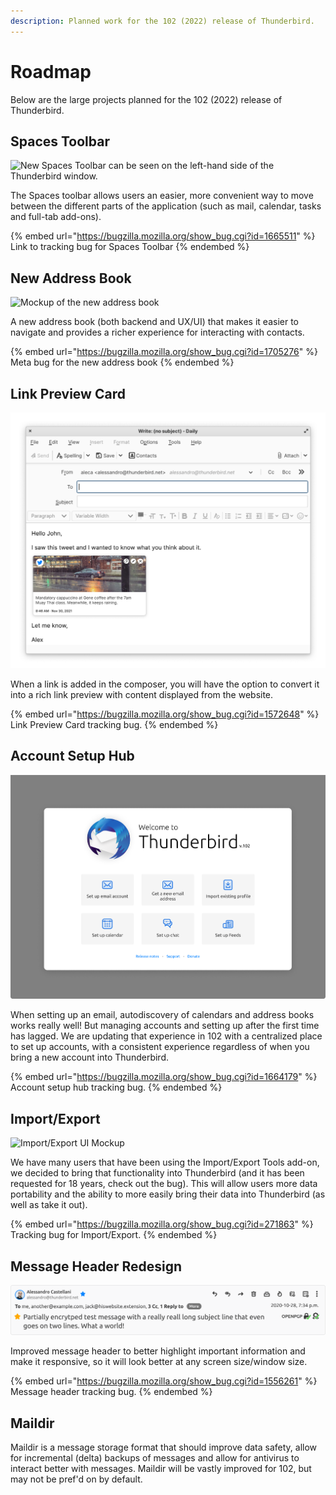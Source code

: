 ```yaml
---
description: Planned work for the 102 (2022) release of Thunderbird.
---
```


# Roadmap

Below are the large projects planned for the 102 (2022) release of Thunderbird.

## Spaces Toolbar

![New Spaces Toolbar can be seen on the left-hand side of the Thunderbird window.](../.gitbook/assets/spaces\_toolbar.png)

The Spaces toolbar allows users an easier, more convenient way to move between the different parts of the application (such as mail, calendar, tasks and full-tab add-ons).

{% embed url="https://bugzilla.mozilla.org/show_bug.cgi?id=1665511" %}
Link to tracking bug for Spaces Toolbar
{% endembed %}

## New Address Book

![Mockup of the new address book](../.gitbook/assets/new\_address\_book.png)

A new address book (both backend and UX/UI) that makes it easier to navigate and provides a richer experience for interacting with contacts.

{% embed url="https://bugzilla.mozilla.org/show_bug.cgi?id=1705276" %}
Meta bug for the new address book
{% endembed %}

## Link Preview Card

![Link Preview Card (WIP)](../.gitbook/assets/link-preview.png)

When a link is added in the composer, you will have the option to convert it into a rich link preview with content displayed from the website.

{% embed url="https://bugzilla.mozilla.org/show_bug.cgi?id=1572648" %}
Link Preview Card tracking bug.
{% endembed %}

## Account Setup Hub

![The new Account Setup Hub](../.gitbook/assets/account-setup.png)

When setting up an email, autodiscovery of calendars and address books works really well! But managing accounts and setting up after the first time has lagged. We are updating that experience in 102 with a centralized place to set up accounts, with a consistent experience regardless of when you bring a new account into Thunderbird.

{% embed url="https://bugzilla.mozilla.org/show_bug.cgi?id=1664179" %}
Account setup hub tracking bug.
{% endembed %}

## Import/Export

![Import/Export UI Mockup](../.gitbook/assets/import\_export\_tool.png)

We have many users that have been using the Import/Export Tools add-on, we decided to bring that functionality into Thunderbird (and it has been requested for 18 years, check out the bug).  This will allow users more data portability and the ability to more easily bring their data into Thunderbird (as well as take it out).

{% embed url="https://bugzilla.mozilla.org/show_bug.cgi?id=271863" %}
Tracking bug for Import/Export.
{% endembed %}

## Message Header Redesign

![New Message Header](../.gitbook/assets/message-header.png)

Improved message header to better highlight important information and make it responsive, so it will look better at any screen size/window size.

{% embed url="https://bugzilla.mozilla.org/show_bug.cgi?id=1556261" %}
Message header tracking bug.
{% endembed %}

## Maildir

Maildir is a message storage format that should improve data safety, allow for incremental (delta) backups of messages and allow for antivirus to interact better with messages. Maildir will be vastly improved for 102, but may not be pref'd on by default.

